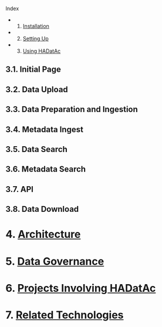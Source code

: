Index

* 1. [Installation](https://github.com/paulopinheiro1234/hadatac/wiki/HADatAc-User-Guide#1-installing-hadatac)
* 2. [Setting Up](https://github.com/paulopinheiro1234/hadatac/wiki/HADatAc-User-Guide#2-setting-up-hadatac)
* 3. [Using HADatAc](https://github.com/paulopinheiro1234/hadatac/wiki/HADatAc-User-Guide#3-using-hadatac)
## 3.1. Initial Page
## 3.2. Data Upload
## 3.3. Data Preparation and Ingestion
## 3.4. Metadata Ingest
## 3.5. Data Search
## 3.6. Metadata Search
## 3.7. API
## 3.8. Data Download
# 4. [Architecture](https://github.com/paulopinheiro1234/hadatac/wiki/HADatAc-User-Guide#4-architecture)
# 5. [Data Governance](https://github.com/paulopinheiro1234/hadatac/wiki/HADatAc-User-Guide#5-data-governance)
# 6. [Projects Involving HADatAc](https://github.com/paulopinheiro1234/hadatac/wiki/HADatAc-User-Guide#6-projects-involved-with-hadatac)
# 7. [Related Technologies](https://github.com/paulopinheiro1234/hadatac/wiki/HADatAc-User-Guide#7-other-products-and-technologies-related-to-hadatac) 